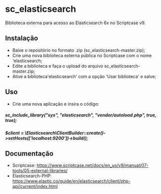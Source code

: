 # sc_elasticsearch
Biblioteca externa para acesso ao Elasticsearch 6x no Scriptcase v9.

 ## Instalação
 * Baixe o repositório no formato .zip (sc_elasticsearch-master.zip);
 * Crie uma nova biblioteca externa pública no Scriptcase com o nome 'elasticsearch;
 * Edite a biblioteca e faça o upload do arquivo sc_elasticsearch-master.zip;
 * Ative a biblioteca'elasticsearch' com a opção 'Usar biblioteca' e salve;
  
 ## Uso
 
 * Crie uma nova aplicação e insira o código:
 ##### sc_include_library("sys", "elasticsearch", "vendor/autoload.php", true, true);
 ##### $client = \Elasticsearch\ClientBuilder::create()->setHosts(['localhost:9200'])->build();

## Documentação

 * Scriptcase: https://www.scriptcase.net/docs/en_us/v9/manual/07-tools/05-external-libraries/
 * Elasticsearch-PHP: https://www.elastic.co/guide/en/elasticsearch/client/php-api/current/index.html
